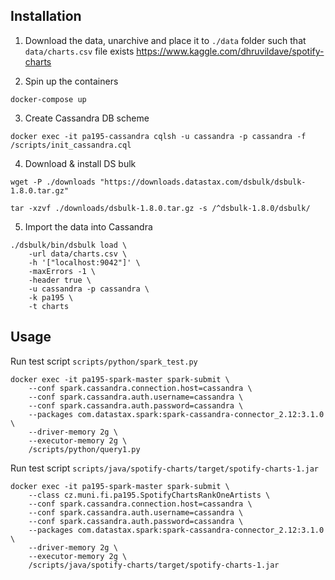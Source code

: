 ## Installation

1. Download the data, unarchive and place it to `./data` folder such that `data/charts.csv` file exists
https://www.kaggle.com/dhruvildave/spotify-charts

2. Spin up the containers

```
docker-compose up
```

3. Create Cassandra DB scheme
```
docker exec -it pa195-cassandra cqlsh -u cassandra -p cassandra -f /scripts/init_cassandra.cql
```

4. Download & install DS bulk

```
wget -P ./downloads "https://downloads.datastax.com/dsbulk/dsbulk-1.8.0.tar.gz"

tar -xzvf ./downloads/dsbulk-1.8.0.tar.gz -s /^dsbulk-1.8.0/dsbulk/
```

5. Import the data into Cassandra
```
./dsbulk/bin/dsbulk load \
    -url data/charts.csv \
    -h '["localhost:9042"]' \
    -maxErrors -1 \
    -header true \
    -u cassandra -p cassandra \
    -k pa195 \
    -t charts
```

## Usage

Run test script `scripts/python/spark_test.py`

```
docker exec -it pa195-spark-master spark-submit \
    --conf spark.cassandra.connection.host=cassandra \
    --conf spark.cassandra.auth.username=cassandra \
    --conf spark.cassandra.auth.password=cassandra \
    --packages com.datastax.spark:spark-cassandra-connector_2.12:3.1.0 \
    --driver-memory 2g \
    --executor-memory 2g \
    /scripts/python/query1.py
```

Run test script `scripts/java/spotify-charts/target/spotify-charts-1.jar`

```
docker exec -it pa195-spark-master spark-submit \
    --class cz.muni.fi.pa195.SpotifyChartsRankOneArtists \
    --conf spark.cassandra.connection.host=cassandra \
    --conf spark.cassandra.auth.username=cassandra \
    --conf spark.cassandra.auth.password=cassandra \
    --packages com.datastax.spark:spark-cassandra-connector_2.12:3.1.0 \
    --driver-memory 2g \
    --executor-memory 2g \
    /scripts/java/spotify-charts/target/spotify-charts-1.jar
```
